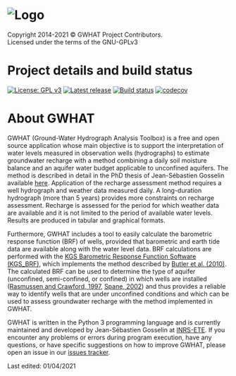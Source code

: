 ![Logo](https://github.com/jnsebgosselin/WHAT/blob/master/Images/WHAT_banner_lowres(150).png)
====
Copyright 2014-2021 © GWHAT Project Contributors.<br>
Licensed under the terms of the GNU-GPLv3

# Project details and build status

[![License: GPL v3](https://img.shields.io/badge/License-GPL%20v3-blue.svg)](./LICENSE)
[![Latest release](https://img.shields.io/github/release/jnsebgosselin/gwhat.svg)](https://github.com/jnsebgosselin/gwhat/releases)
[![Build status](https://ci.appveyor.com/api/projects/status/7f2sr3ccd807ydjc/branch/master?svg=true)](https://ci.appveyor.com/project/jnsebgosselin/gwhat/branch/master)
[![codecov](https://codecov.io/gh/jnsebgosselin/gwhat/branch/master/graph/badge.svg)](https://codecov.io/gh/jnsebgosselin/gwhat)

# About GWHAT

GWHAT (Ground-Water Hydrograph Analysis Toolbox) is a free and open source
application whose main objective is to support the interpretation of
water levels measured in observation wells (hydrographs) to estimate
groundwater recharge with a method combining a daily soil moisture balance
and an aquifer water budget applicable to unconfined aquifers.
The method is described in detail in the PhD thesis of Jean-Sébastien Gosselin
available [here](http://espace.inrs.ca/id/eprint/5122/). Application of the
recharge assessment method requires a well hydrograph and weather data
measured daily. A long-duration hydrograph (more than 5 years) provides
more constraints on recharge assessment. Recharge is assessed for the
period for which weather data are available and it is not limited to
the period of available water levels. Results are produced in tabular
and graphical formats.

Furthermore, GWHAT includes a tool to easily calculate the barometric
response function (BRF) of wells, provided that barometric and
earth tide data are available along with the water level data.
BRF calculations are performed with the
[KGS Barometric Response Function Software (KGS_BRF)](http://www.kgs.ku.edu/HighPlains/OHP/index_program/brf.html),
which implements the method described by
[Butler et al. (2010)](https://ngwa.onlinelibrary.wiley.com/doi/10.1111/j.1745-6584.2010.00768.x).
The calculated BRF can be used to determine the type of aquifer
(unconfined, semi-confined, or confined) in which wells are installed
([Rasmussen and Crawford, 1997](https://ngwa.onlinelibrary.wiley.com/doi/10.1111/j.1745-6584.1997.tb00111.x),
[Spane, 2002](https://agupubs.onlinelibrary.wiley.com/doi/full/10.1029/2001wr000701))
and thus provides a reliable way to identify wells that are under unconfined
conditions and which can be used to assess groundwater recharge with the
method implemented in GWHAT.

GWHAT is written in the Python 3 programming language and is currently
maintained and developed by Jean-Sébastien Gosselin at
[INRS-ETE](http://ete.inrs.ca/). If you encounter any problems or
errors during program execution, have any questions, or have specific
suggestions on how to improve GWHAT, please open an issue in our
[issues tracker](https://github.com/jnsebgosselin/gwhat/issues).

Last edited: 01/04/2021
